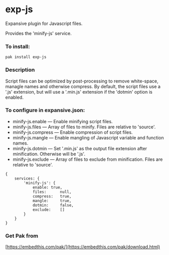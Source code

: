 exp-js
===

Expansive plugin for Javascript files.

Provides the 'minify-js' service.

### To install:

    pak install exp-js

### Description

Script files can be optimized by post-processing to remove white-space, managle names and otherwise compress.
By default, the script files use a '.js' extension, but will use a '.min.js' extension if the 'dotmin' option is
enabled.

### To configure in expansive.json:

* minify-js.enable &mdash; Enable minifying script files.
* minify-js.files &mdash; Array of files to minify. Files are relative to 'source'.
* minify-js.compress &mdash; Enable compression of script files.
* minify-js.mangle &mdash; Enable mangling of Javascript variable and function names.
* minify-js.dotmin &mdash; Set '.min.js' as the output file extension after minification. Otherwise will be '.js'.
* minify-js.exclude &mdash; Array of files to exclude from minification. Files are relative to 'source'.

```
{
    services: {
        'minify-js': {
            enable: true,
            files:      null,
            compress:   true,
            mangle:     true,
            dotmin:     false,
            exclude:    []
        }
    }
}
```

### Get Pak from

[https://embedthis.com/pak/](https://embedthis.com/pak/download.html)
